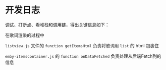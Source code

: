 # 开发日志

调试、打断点、看堆栈和调用链，得出关键信息如下：

在歌词渲染的过程中

 `listview.js` 文件的 `function getItemsHtml` 负责将歌词用  `list` 的 html 包裹住

 `emby-itemscontainer.js` 的 `function onDataFetched` 负责处理从后端Fetch到的信息
